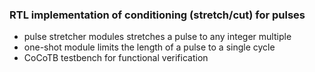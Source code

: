 
### RTL implementation of conditioning (stretch/cut) for pulses


- pulse stretcher modules stretches a pulse to any integer multiple
- one-shot module limits the length of a pulse to a single cycle
- CoCoTB testbench for functional verification

